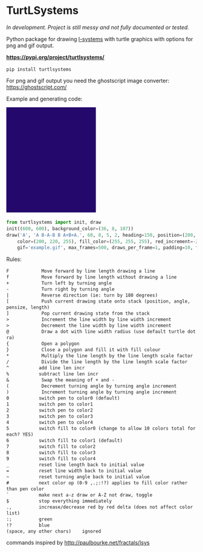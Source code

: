 # TurtLSystems

*In development. Project is still messy and not fully documented or tested.*

Python package for drawing [l-systems](https://en.wikipedia.org/wiki/L-system) with turtle graphics with options for png and gif output.

**<https://pypi.org/project/turtlsystems/>**

`pip install turtlsystems`

For png and gif output you need the ghostscript image converter: <https://ghostscript.com/>

Example and generating code:

![example](https://raw.githubusercontent.com/discretegames/turtlsystems/main/example.gif)

```py
from turtlsystems import init, draw
init((600, 600), background_color=(36, 8, 107))
draw('A', 'A B-A-B B A+B+A.', 60, 8, 5, 2, heading=150, position=(200, 00),
    color=(200, 220, 255), fill_color=(255, 255, 255), red_increment=-2, duration=30,
    gif='example.gif', max_frames=500, draws_per_frame=1, padding=10, fin=True, speed=10, asap=False)
```

Rules:
```
F	         Move forward by line length drawing a line
f	         Move forward by line length without drawing a line
+	         Turn left by turning angle
-	         Turn right by turning angle
|	         Reverse direction (ie: turn by 180 degrees)
[	         Push current drawing state onto stack (position, angle, pensize, length)
]	         Pop current drawing state from the stack
>	         Increment the line width by line width increment
>	         Decrement the line width by line width increment
@	         Draw a dot with line width radius (use default turtle dot ra)
{	         Open a polygon
}	         Close a polygon and fill it with fill colour
*	         Multiply the line length by the line length scale factor
/	         Divide the line length by the line length scale factor
^			add line len incr
%			subtract line len incr
&	         Swap the meaning of + and -
(	         Decrement turning angle by turning angle increment
)	         Increment turning angle by turning angle increment
0			switch pen to color0 (default)
1			switch pen to color1
2			switch pen to color2
3			switch pen to color3
4			switch pen to color4
5			switch fill to color0 (change to allow 10 colors total for each? YES)
6			switch fill to color1 (default)
7			switch fill to color2
8			switch fill to color3
9			switch fill to color4
_			reset line length back to initial value
=			reset line width back to initial value
~			reset turning angle back to initial value
#			next color op (0-9 ,.;:!?) applies to fill color rather than pen color
`			make next a-z draw or A-Z not draw, toggle
$			stop everything immediately
.,			increase/decrease red by red delta (does not affect color list)
:;			green
!?			blue
(space, any other chars) 	ignored
```
commands inspired by <http://paulbourke.net/fractals/lsys>